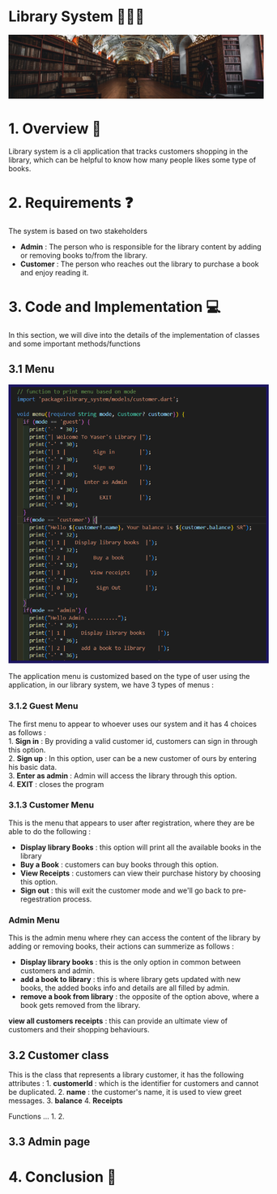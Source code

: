 # Library System 📕📗📘

<img src='./media/header.jpg' alt='library'>

# 1. Overview 📖
Library system is a cli application that tracks customers shopping in the library, which can be helpful to know how many people likes some type of books.

# 2. Requirements ❓
The system is based on two stakeholders
- **Admin** : The person who is responsible for the library content by adding or removing books to/from the library.
- **Customer** : The person who reaches out the library to purchase a book and enjoy reading it.

# 3. Code and Implementation 💻
In this section, we will dive into the details of the implementation of classes and some important methods/functions

## 3.1 Menu
<img src='./media/menu.png' alt='menu page' style='border: 5px solid #1c1561;'>

<br>

The application menu is customized based on the type of user using the application, in our library system, we have 3 types of menus :
### 3.1.2 Guest Menu
The first menu to appear to whoever uses our system and it has 4 choices as follows :\
    1. **Sign in** : By providing a valid customer id, customers can sign in through this option.\
    2. **Sign up** : In this option, user can be a new customer of ours by entering his basic data.\
    3. **Enter as admin** : Admin will access the library through this option.\
    4. **EXIT** : closes the program


### 3.1.3 Customer Menu
This is the menu that appears to user after registration, where they are be able to do the following :
- **Display library Books** : this option will print all the available books in the library
- **Buy a Book** : customers can buy books through this option.
- **View Receipts** : customers can view their purchase history by choosing this option.
- **Sign out** : this will exit the customer mode and we'll go back to pre-regestration process.

### Admin Menu
This is the admin menu where rhey can access the content of the library by adding or removing books, their actions can summerize as follows :
- **Display library books** : this is the only option in common between customers and admin.
- **add a book to library** : this is where library gets updated with new books, the added books info and details are all filled by admin.
- **remove a book from library** : the opposite of the option above, where a book gets removed from the library.

**view all customers receipts** : this can provide an ultimate view of customers and their shopping behaviours.

## 3.2 Customer class
This is the class that represents a library customer, it has the following attributes :
    1. **customerId** : which is the identifier for customers and cannot be duplicated.
    2. **name** : the customer's name, it is used to view greet messages.
    3. **balance**
    4. **Receipts**

Functions ...
    1.
    2.

## 3.3 Admin page



# 4. Conclusion 🏁
